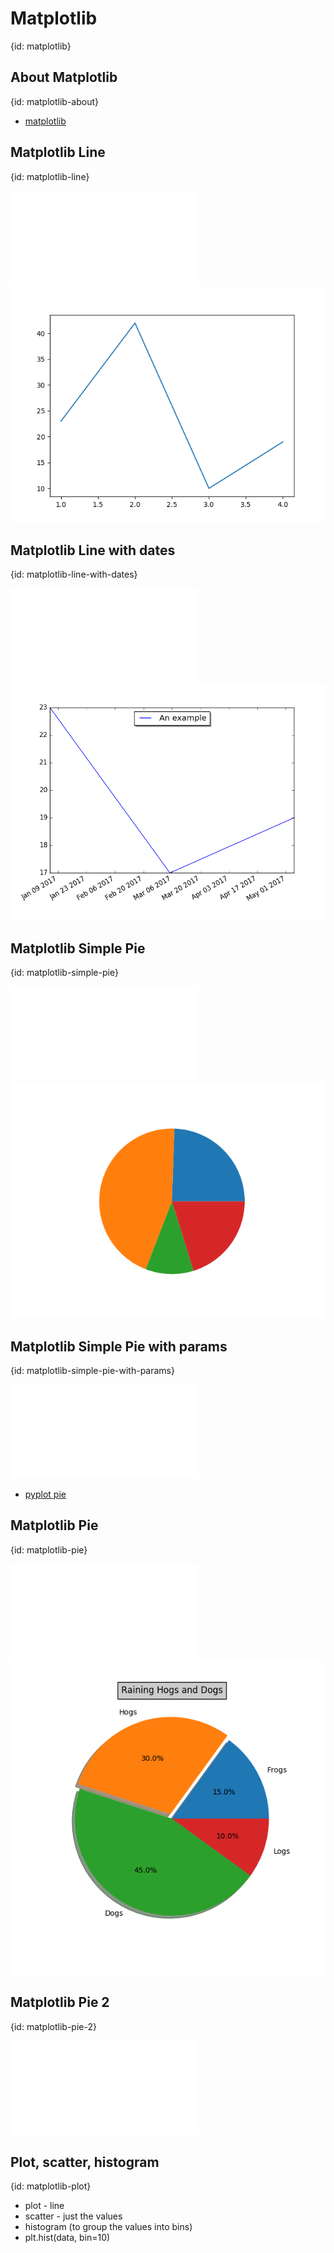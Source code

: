 # Matplotlib
{id: matplotlib}


## About Matplotlib
{id: matplotlib-about}

* [matplotlib](http://matplotlib.org/)

## Matplotlib Line
{id: matplotlib-line}

![](examples/matplotlib/line.py)
![](examples/matplotlib/line.png)

## Matplotlib Line with dates
{id: matplotlib-line-with-dates}

![](examples/matplotlib/line_with_dates.py)
![](examples/matplotlib/line_with_dates.png)

## Matplotlib Simple Pie
{id: matplotlib-simple-pie}

![](examples/matplotlib/simple_pie.py)
![](examples/matplotlib/simple_pie.png)


## Matplotlib Simple Pie with params
{id: matplotlib-simple-pie-with-params}

![](examples/matplotlib/simple_pie_params.py)

* [pyplot pie](https://matplotlib.org/api/_as_gen/matplotlib.pyplot.pie.html#matplotlib.pyplot.pie)

## Matplotlib Pie
{id: matplotlib-pie}

![](examples/matplotlib/pie.py)
![](examples/matplotlib/pie.png)

## Matplotlib Pie 2
{id: matplotlib-pie-2}

![](examples/matplotlib/pie_for_tests.py)


## Plot, scatter, histogram
{id: matplotlib-plot}

* plot - line
* scatter - just the values
* histogram (to group the values into bins)
* plt.hist(data, bin=10)


